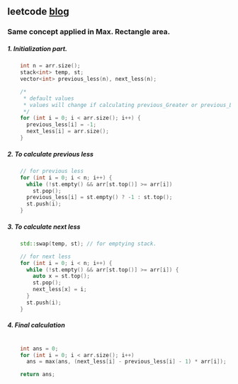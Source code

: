 ## leetcode [blog](https://leetcode.com/problems/sum-of-subarray-minimums/discuss/178876/stack-solution-with-very-detailed-explanation-step-by-step)

### Same concept applied in Max. Rectangle area.

##### 1. Initialization part. 

```cpp
    int n = arr.size();
    stack<int> temp, st;
    vector<int> previous_less(n), next_less(n);

    /*
     * default values
     * values will change if calculating previous_Greater or previous_Lesser.
     */
    for (int i = 0; i < arr.size(); i++) {
      previous_less[i] = -1;
      next_less[i] = arr.size();
    }


```
##### 2. To calculate previous less

```cpp
    // for previous less
    for (int i = 0; i < n; i++) {
      while (!st.empty() && arr[st.top()] >= arr[i])
        st.pop();
      previous_less[i] = st.empty() ? -1 : st.top();
      st.push(i);
    }
```

##### 3. To calculate next less
```cpp
    std::swap(temp, st); // for emptying stack. 

    // for next less
    for (int i = 0; i < n; i++) {
      while (!st.empty() && arr[st.top()] >= arr[i]) {
        auto x = st.top();
        st.pop();
        next_less[x] = i;
      }
      st.push(i);
    }
```


##### 4. Final calculation
```cpp

    int ans = 0;
    for (int i = 0; i < arr.size(); i++)
      ans = max(ans, (next_less[i] - previous_less[i] - 1) * arr[i]);

    return ans;

```
